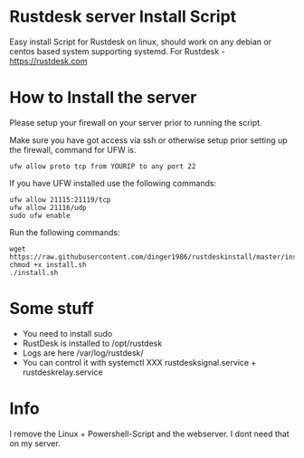# Rustdesk server Install Script
Easy install Script for Rustdesk on linux, should work on any debian or centos based system supporting systemd. For Rustdesk - https://rustdesk.com

# How to Install the server
Please setup your firewall on your server prior to running the script.

Make sure you have got access via ssh or otherwise setup prior setting up the firewall, command for UFW is.
```
ufw allow proto tcp from YOURIP to any port 22
```

If you have UFW installed use the following commands:
```
ufw allow 21115:21119/tcp
ufw allow 21116/udp
sudo ufw enable
```

Run the following commands:
```
wget https://raw.githubusercontent.com/dinger1986/rustdeskinstall/master/install.sh
chmod +x install.sh
./install.sh
```

# Some stuff

- You need to install sudo
- RustDesk is installed to /opt/rustdesk
- Logs are here /var/log/rustdesk/
- You can control it with systemctl XXX rustdesksignal.service + rustdeskrelay.service

# Info
I remove the Linux + Powershell-Script and the webserver. I dont need that on my server.
